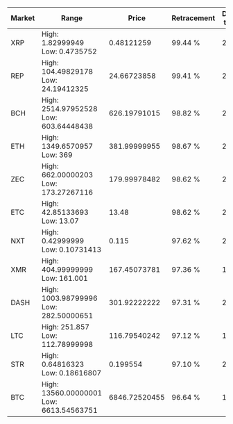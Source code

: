 | Market | Range | Price| Retracement | Doubles to 50% |
| --- | --- | --- | --- | --- |
| XRP | High: 1.82999949<br />Low: 0.4735752 | 0.48121259 | 99.44 % | 2.39 |
| REP | High: 104.49829178<br />Low: 24.19412325 | 24.66723858 | 99.41 % | 2.61 |
| BCH | High: 2514.97952528<br />Low: 603.64448438 | 626.19791015 | 98.82 % | 2.49 |
| ETH | High: 1349.6570957<br />Low: 369 | 381.99999955 | 98.67 % | 2.25 |
| ZEC | High: 662.00000203<br />Low: 173.27267116 | 179.99978482 | 98.62 % | 2.32 |
| ETC | High: 42.85133693<br />Low: 13.07 | 13.48 | 98.62 % | 2.07 |
| NXT | High: 0.42999999<br />Low: 0.10731413 | 0.115 | 97.62 % | 2.34 |
| XMR | High: 404.99999999<br />Low: 161.001 | 167.45073781 | 97.36 % | 1.69 |
| DASH | High: 1003.98799996<br />Low: 282.50000651 | 301.92222222 | 97.31 % | 2.13 |
| LTC | High: 251.857<br />Low: 112.78999998 | 116.79540242 | 97.12 % | 1.56 |
| STR | High: 0.64816323<br />Low: 0.18616807 | 0.199554 | 97.10 % | 2.09 |
| BTC | High: 13560.00000001<br />Low: 6613.54563751 | 6846.72520455 | 96.64 % | 1.47 |
